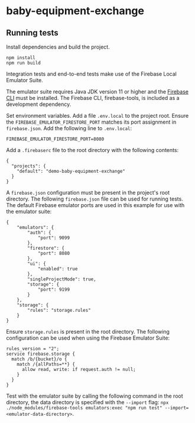 # baby-equipment-exchange

## Running tests

Install dependencies and build the project.

```
npm install
npm run build
```

Integration tests and end-to-end tests make use of the Firebase Local Emulator Suite.


The emulator suite requires Java JDK version 11 or higher and the [Firebase CLI](https://github.com/firebase/firebase-tools) must be installed. The Firebase CLI, firebase-tools, is included as a development dependency.

Set environment variables. Add a file `.env.local` to the project root. Ensure the `FIREBASE_EMULATOR_FIRESTORE_PORT` matches its port assignment in `firebase.json`. Add the following line to `.env.local`:

```
FIREBASE_EMULATOR_FIRESTORE_PORT=8080
```

Add a `.firebaserc` file to the root directory with the following contents:
```
{
  "projects": {
    "default": "demo-baby-equipment-exchange"
  }
}
```

A `firebase.json` configuration must be present in the project's root directory. The following `firebase.json` file can be used for running tests. The default Firebase emulator ports are used in this example for use with the emulator suite:

```
{
    "emulators": {
        "auth": {
            "port": 9099
        },
        "firestore": {
            "port": 8080
        },
        "ui": {
            "enabled": true
        },
        "singleProjectMode": true,
        "storage": {
            "port": 9199
        }
    },
    "storage": {
        "rules": "storage.rules"
    }
}
```

Ensure `storage.rules` is present in the root directory. The following configuration can be used when using the Firebase Emulator Suite:
```
rules_version = "2";
service firebase.storage {
  match /b/{bucket}/o {
    match /{allPaths=**} {
      allow read, write: if request.auth != null;
    }
  }
}
```

Test with the emulator suite by calling the following command in the root directory, the data directory is specified with the `--import` flag:
`npx ./node_modules/firebase-tools emulators:exec "npm run test" --import=<emulator-data-directory>`.
